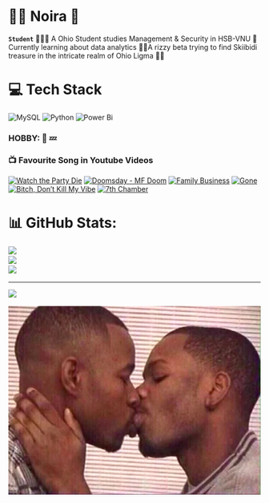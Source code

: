 # 🏄‍♂️ Noira 👋

**`Student`**
🧑🏿‍💻 A Ohio Student studies Management & Security in HSB-VNU
💭 Currently learning about data analytics
🕺🏿A rizzy beta trying to find Skiibidi treasure in the intricate realm of Ohio Ligma 🕺🏿

# 💻 Tech Stack
![MySQL](https://img.shields.io/badge/mysql-4479A1.svg?style=for-the-badge&logo=mysql&logoColor=white) ![Python](https://img.shields.io/badge/python-3670A0?style=for-the-badge&logo=python&logoColor=ffdd54) ![Power Bi](https://img.shields.io/badge/power_bi-F2C811?style=for-the-badge&logo=powerbi&logoColor=black)

### HOBBY: 🎵 💤

### 📺 Favourite Song in Youtube Videos

<!-- BEGIN YOUTUBE-CARDS -->
[![Watch the Party Die](https://ytcards.demolab.com/?id=53tlOayottY&title=Watch+The+Party+Die&lang=eng&timestamp=1726162973&background_color=%230d1117&title_color=%23ffffff&stats_color=%23dedede&max_title_lines=1&width=250&border_radius=5&duration=306 "Watch The Party Die")](https://www.youtube.com/watch?v=53tlOayottY)
[![Doomsday - MF Doom](https://ytcards.demolab.com/?id=gndkFhYh5Mo&title=Doomsday+-+MF+Doom&lang=eng&timestamp=1668620573&background_color=%230d1117&title_color=%23ffffff&stats_color=%23dedede&max_title_lines=1&width=250&border_radius=5&duration=306 "Doomsday")](https://www.youtube.com/watch?v=gndkFhYh5Mo)
[![Family Business](https://ytcards.demolab.com/?id=JwAjANmjajc&title=Family+Business+-+Kayne+West&lang=eng&timestamp=1531849373&background_color=%230d1117&title_color=%23ffffff&stats_color=%23dedede&max_title_lines=1&width=250&border_radius=5&duration=278 "Family Business")](https://www.youtube.com/watch?v=JwAjANmjajc)
[![Gone](https://ytcards.demolab.com/?id=TwPCaWQIJME&title=Gone+-+Kayne+West&lang=eng&timestamp=1540921373&background_color=%230d1117&title_color=%23ffffff&stats_color=%23dedede&max_title_lines=1&width=250&border_radius=5&duration=333 "Gone")](https://www.youtube.com/watch?v=TwPCaWQIJME)
[![Bitch, Don’t Kill My Vibe](https://ytcards.demolab.com/?id=hDgPW4kIdUI&title=Bitch,+Don't+Kill+My+Vibe&lang=eng&timestamp=1532540573&background_color=%230d1117&title_color=%23ffffff&stats_color=%23dedede&max_title_lines=1&width=250&border_radius=5&duration=333 "Bitch, Don’t Kill My Vibe")](https://www.youtube.com/watch?v=hDgPW4kIdUI)
[![7th Chamber](https://ytcards.demolab.com/?id=4mGfB5lbK-w&title=7th+Chamber&lang=eng&timestamp=1487612573&background_color=%230d1117&title_color=%23ffffff&stats_color=%23dedede&max_title_lines=1&width=250&border_radius=5&duration=365 "7th Chamber")](https://www.youtube.com/watch?v=4mGfB5lbK-w)

<!-- END YOUTUBE-CARDS -->
# 📊 GitHub Stats:
![](https://github-readme-stats.vercel.app/api?username=xsol05&theme=dark&hide_border=true&include_all_commits=false&count_private=false)<br/>
![](https://github-readme-streak-stats.herokuapp.com/?user=xsol05&theme=dark&hide_border=true)<br/>
![](https://github-readme-stats.vercel.app/api/top-langs/?username=xsol05&theme=dark&hide_border=true&include_all_commits=false&count_private=false&layout=compact)

---
[![](https://visitcount.itsvg.in/api?id=xsol05&icon=0&color=0)](https://visitcount.itsvg.in)

![](images/1508310215_image.jpg)



<!-- Proudly created with GPRM ( https://gprm.itsvg.in ) -->
